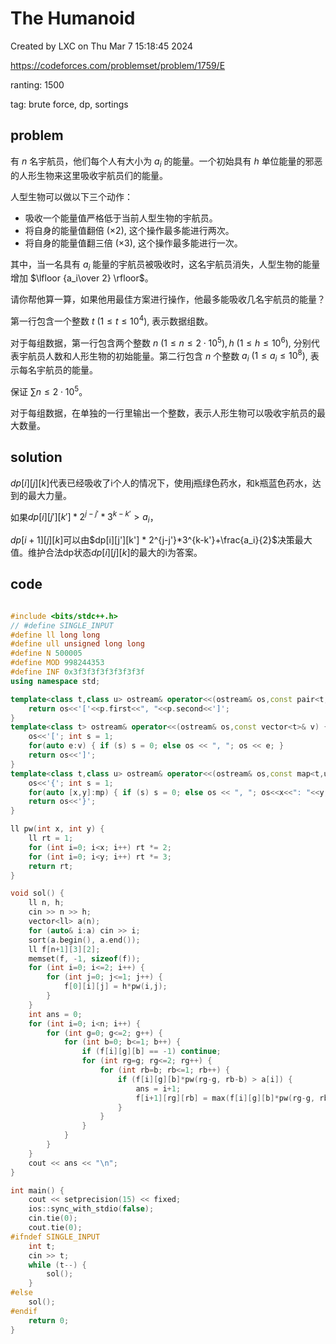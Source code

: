 # The Humanoid

Created by LXC on Thu Mar  7 15:18:45 2024

https://codeforces.com/problemset/problem/1759/E

ranting: 1500

tag: brute force, dp, sortings

## problem

有 $n$ 名宇航员，他们每个人有大小为 $a_i$ 的能量。一个初始具有 $h$ 单位能量的邪恶的人形生物来这里吸收宇航员们的能量。  

人型生物可以做以下三个动作：  
- 吸收一个能量值严格低于当前人型生物的宇航员。
- 将自身的能量值翻倍 ($\times 2$), 这个操作最多能进行两次。
- 将自身的能量值翻三倍 ($\times 3$), 这个操作最多能进行一次。

其中，当一名具有 $a_i$ 能量的宇航员被吸收时，这名宇航员消失，人型生物的能量增加 $\lfloor {a_i\over 2} \rfloor$。

请你帮他算一算，如果他用最佳方案进行操作，他最多能吸收几名宇航员的能量？  


第一行包含一个整数 $t\ (1\leq t \leq 10^4)$, 表示数据组数。  

对于每组数据，第一行包含两个整数 $n\ (1\leq n \leq 2\cdot 10^5),h\ (1\leq h \leq 10^6)$, 分别代表宇航员人数和人形生物的初始能量。第二行包含 $n$ 个整数 $a_i\ (1\leq a_i \leq 10^8)$, 表示每名宇航员的能量。

保证 $\sum n\leq 2\cdot 10^5$。  


对于每组数据，在单独的一行里输出一个整数，表示人形生物可以吸收宇航员的最大数量。

## solution

$dp[i][j][k]$代表已经吸收了i个人的情况下，使用j瓶绿色药水，和k瓶蓝色药水，达到的最大力量。

如果$dp[i][j'][k'] * 2^{j-j'}*3^{k-k'} > a_i$，

$dp[i+1][j][k]$可以由$dp[i][j'][k'] * 2^{j-j'}*3^{k-k'}+\frac{a_i}{2}$决策最大值。维护合法dp状态$dp[i][j][k]$的最大的i为答案。



## code

``` cpp

#include <bits/stdc++.h>
// #define SINGLE_INPUT
#define ll long long
#define ull unsigned long long
#define N 500005
#define MOD 998244353
#define INF 0x3f3f3f3f3f3f3f3f
using namespace std;

template<class t,class u> ostream& operator<<(ostream& os,const pair<t,u>& p) {
    return os<<'['<<p.first<<", "<<p.second<<']';
}
template<class t> ostream& operator<<(ostream& os,const vector<t>& v) {
    os<<'['; int s = 1;
    for(auto e:v) { if (s) s = 0; else os << ", "; os << e; }
    return os<<']';
}
template<class t,class u> ostream& operator<<(ostream& os,const map<t,u>& mp){
    os<<'{'; int s = 1;
    for(auto [x,y]:mp) { if (s) s = 0; else os << ", "; os<<x<<": "<<y; }
    return os<<'}';
}

ll pw(int x, int y) {
    ll rt = 1;
    for (int i=0; i<x; i++) rt *= 2;
    for (int i=0; i<y; i++) rt *= 3;
    return rt;
}

void sol() {
    ll n, h;
    cin >> n >> h;
    vector<ll> a(n);
    for (auto& i:a) cin >> i;
    sort(a.begin(), a.end());
    ll f[n+1][3][2];
    memset(f, -1, sizeof(f));
    for (int i=0; i<=2; i++) {
        for (int j=0; j<=1; j++) {
            f[0][i][j] = h*pw(i,j);
        }
    }
    int ans = 0;
    for (int i=0; i<n; i++) {
        for (int g=0; g<=2; g++) {
            for (int b=0; b<=1; b++) {
                if (f[i][g][b] == -1) continue;
                for (int rg=g; rg<=2; rg++) {
                    for (int rb=b; rb<=1; rb++) {
                        if (f[i][g][b]*pw(rg-g, rb-b) > a[i]) {
                            ans = i+1;
                            f[i+1][rg][rb] = max(f[i][g][b]*pw(rg-g, rb-b)+a[i]/2, f[i+1][rg][rb]);
                        }    
                    }
                }
            }
        }
    }
    cout << ans << "\n";
}

int main() {
    cout << setprecision(15) << fixed;
    ios::sync_with_stdio(false);
    cin.tie(0);
    cout.tie(0);
#ifndef SINGLE_INPUT
    int t;
    cin >> t;
    while (t--) {
        sol();
    }
#else
    sol();
#endif
    return 0;
}

```
